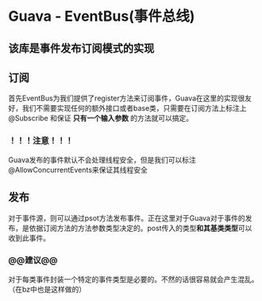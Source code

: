 # Guava -	EventBus(事件总线)

## 	该库是事件发布订阅模式的实现

## 订阅

​	首先EventBus为我们提供了register方法来订阅事件，Guava在这里的实现很友好，我们不需要实现任何的额外接口或者base类，只需要在订阅方法上标注上@Subscribe	和保证 **只有一个输入参数** 的方法就可以搞定。

### ！！！注意！！！

​	Guava发布的事件默认不会处理线程安全，但是我们可以标注@AllowConcurrentEvents来保证其线程安全



## 发布

​	对于事件源，则可以通过psot方法发布事件。正在这里对于Guava对于事件的发布，是依据订阅方法的方法参数类型决定的。post传入的类型**和其基类类型**可以收到此事件。

### 	@@建议@@

​		对于每类事件封装一个特定的事件类型是必要的。不然的话很容易就会产生混乱。（在bz中也是这样做的）